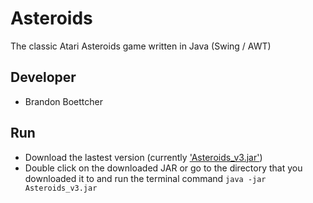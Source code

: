 # Asteroids
The classic Atari Asteroids game written in Java (Swing / AWT)

## Developer
- Brandon Boettcher

## Run
- Download the lastest version (currently ['Asteroids_v3.jar'](https://github.com/boettcherb/Asteroids/raw/master/JARs/Asteroids_v3.jar))
- Double click on the downloaded JAR or go to the directory that you downloaded it to and run the terminal command `java -jar Asteroids_v3.jar`
